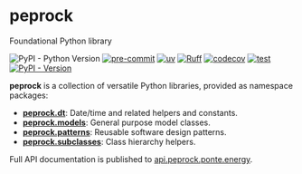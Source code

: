 # peprock
Foundational Python library

![PyPI - Python Version](https://img.shields.io/pypi/pyversions/peprock)
[![pre-commit](https://img.shields.io/badge/pre--commit-enabled-brightgreen?logo=pre-commit&logoColor=white)](https://github.com/pre-commit/pre-commit)
[![uv](https://img.shields.io/endpoint?url=https://raw.githubusercontent.com/astral-sh/uv/main/assets/badge/v0.json)](https://github.com/astral-sh/uv)
[![Ruff](https://img.shields.io/endpoint?url=https://raw.githubusercontent.com/astral-sh/ruff/main/assets/badge/v2.json)](https://github.com/astral-sh/ruff)
[![codecov](https://codecov.io/gh/Ponte-Energy-Partners/peprock/branch/main/graph/badge.svg?token=LWI96U2WSI)](https://codecov.io/gh/Ponte-Energy-Partners/peprock)
[![test](https://github.com/Ponte-Energy-Partners/peprock/actions/workflows/test.yml/badge.svg)](https://github.com/Ponte-Energy-Partners/peprock/actions/workflows/test.yml)
[![PyPI - Version](https://img.shields.io/pypi/v/peprock)](https://pypi.python.org/pypi/peprock)

**peprock** is a collection of versatile Python libraries, provided as namespace packages:

-   **[peprock.dt][]**: Date/time and related helpers and constants.
-   **[peprock.models][]**: General purpose model classes.
-   **[peprock.patterns][]**: Reusable software design patterns.
-   **[peprock.subclasses][]**: Class hierarchy helpers.

  [peprock.dt]: https://api.peprock.ponte.energy/dt/index.html
  [peprock.models]: https://api.peprock.ponte.energy/models/index.html
  [peprock.patterns]: https://api.peprock.ponte.energy/patterns/index.html
  [peprock.subclasses]: https://api.peprock.ponte.energy/subclasses/index.html

Full API documentation is published to [api.peprock.ponte.energy][].

  [api.peprock.ponte.energy]: https://api.peprock.ponte.energy
